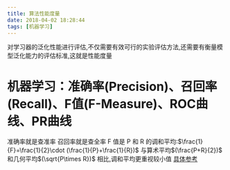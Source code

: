 ```yaml
---
title: 算法性能度量
date: 2018-04-02 18:28:44
tags: [机器学习]
---
```


对学习器的泛化性能进行评估,不仅需要有效可行的实验评估方法,还需要有衡量模型泛化能力的评估标准,这就是性能度量<!--more-->
# 机器学习：准确率(Precision)、召回率(Recall)、F值(F-Measure)、ROC曲线、PR曲线

准确率就是查准率
召回率就是查全率
F 值是 P 和 R 的调和平均:$\frac{1}{F}=\frac{1}{2}\cdot (\frac{1}{P}+\frac{1}{R})$
与算术平均$(\frac{P+R}{2})$ 和几何平均$(\sqrt{P\times R})$ 相比,调和平均更重视较小值
[具体参考](https://blog.csdn.net/quiet_girl/article/details/70830796)
